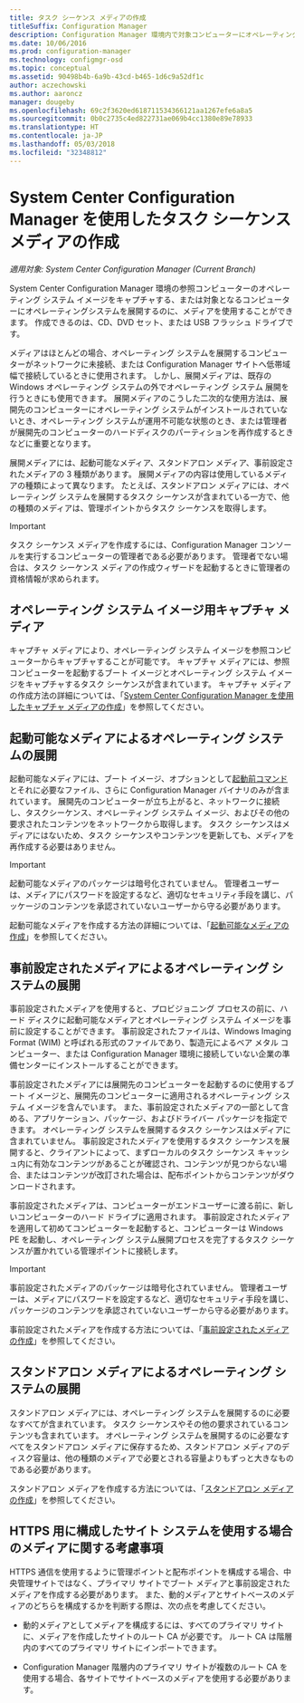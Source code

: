 ```yaml
---
title: タスク シーケンス メディアの作成
titleSuffix: Configuration Manager
description: Configuration Manager 環境内で対象コンピューターにオペレーティング システムを展開するため、CD などのタスク シーケンス メディアを作成します。
ms.date: 10/06/2016
ms.prod: configuration-manager
ms.technology: configmgr-osd
ms.topic: conceptual
ms.assetid: 90498b4b-6a9b-43cd-b465-1d6c9a52df1c
author: aczechowski
ms.author: aaroncz
manager: dougeby
ms.openlocfilehash: 69c2f3620ed618711534366121aa1267efe6a8a5
ms.sourcegitcommit: 0b0c2735c4ed822731ae069b4cc1380e89e78933
ms.translationtype: HT
ms.contentlocale: ja-JP
ms.lasthandoff: 05/03/2018
ms.locfileid: "32348812"
---
```

# <a name="create-task-sequence-media-with-system-center-configuration-manager"></a>System Center Configuration Manager を使用したタスク シーケンス メディアの作成

*適用対象: System Center Configuration Manager (Current Branch)*

System Center Configuration Manager 環境の参照コンピューターのオペレーティング システム イメージをキャプチャする、または対象となるコンピューターにオペレーティングシステムを展開するのに、メディアを使用することができます。 作成できるのは、CD、DVD セット、または USB フラッシュ ドライブです。  

 メディアはほとんどの場合、オペレーティング システムを展開するコンピューターがネットワークに未接続、または Configuration Manager サイトへ低帯域幅で接続しているときに使用されます。 しかし、展開メディアは、既存の Windows オペレーティング システムの外でオペレーティング システム 展開を行うときにも使用できます。 展開メディアのこうした二次的な使用方法は、展開先のコンピューターにオペレーティング システムがインストールされていないとき、オペレーティング システムが運用不可能な状態のとき、または管理者が展開先のコンピューターのハードディスクのパーティションを再作成するときなどに重要となります。  

 展開メディアには、起動可能なメディア、スタンドアロン メディア、事前設定されたメディアの 3 種類があります。 展開メディアの内容は使用しているメディアの種類によって異なります。 たとえば、スタンドアロン メディアには、オペレーティング システムを展開するタスク シーケンスが含まれている一方で、他の種類のメディアは、管理ポイントからタスク シーケンスを取得します。  

> [!IMPORTANT]  
>  タスク シーケンス メディアを作成するには、Configuration Manager コンソールを実行するコンピューターの管理者である必要があります。 管理者でない場合は、タスク シーケンス メディアの作成ウィザードを起動するときに管理者の資格情報が求められます。  

##  <a name="BKMK_PlanCaptureMedia"></a> オペレーティング システム イメージ用キャプチャ メディア  
 キャプチャ メディアにより、オペレーティング システム イメージを参照コンピューターからキャプチャすることが可能です。 キャプチャ メディアには、参照コンピューターを起動するブート イメージとオペレーティング システム イメージをキャプチャするタスク シーケンスが含まれています。 キャプチャ メディアの作成方法の詳細については、「[System Center Configuration Manager を使用したキャプチャ メディアの作成](create-capture-media.md)」を参照してください。  

##  <a name="BKMK_PlanBootableMedia"></a> 起動可能なメディアによるオペレーティング システムの展開  
 起動可能なメディアには、ブート イメージ、オプションとして[起動前コマンド](../understand/prestart-commands-for-task-sequence-media.md)とそれに必要なファイル、さらに Configuration Manager バイナリのみが含まれています。 展開先のコンピューターが立ち上がると、ネットワークに接続し、タスクシーケンス、オペレーティング システム イメージ、およびその他の要求されたコンテンツをネットワークから取得します。 タスク シーケンスはメディアにはないため、タスク シーケンスやコンテンツを更新しても、メディアを再作成する必要はありません。  

> [!IMPORTANT]  
>  起動可能なメディアのパッケージは暗号化されていません。 管理者ユーザーは、メディアにパスワードを設定するなど、適切なセキュリティ手段を講じ、パッケージのコンテンツを承認されていないユーザーから守る必要があります。  

 起動可能なメディアを作成する方法の詳細については、「[起動可能なメディアの作成](create-bootable-media.md)」を参照してください。  

##  <a name="BKMK_PlanPrestagedMedia"></a> 事前設定されたメディアによるオペレーティング システムの展開  
 事前設定されたメディアを使用すると、プロビジョニング プロセスの前に、ハード ディスクに起動可能なメディアとオペレーティング システム イメージを事前に設定することができます。 事前設定されたファイルは、Windows Imaging Format (WIM) と呼ばれる形式のファイルであり、製造元によるベア メタル コンピューター、または Configuration Manager 環境に接続していない企業の準備センターにインストールすることができます。  

 事前設定されたメディアには展開先のコンピューターを起動するのに使用するブート イメージと、展開先のコンピューターに適用されるオペレーティング システム イメージを含んでいます。 また、事前設定されたメディアの一部として含める、アプリケーション、パッケージ、およびドライバー パッケージを指定できます。 オペレーティング システムを展開するタスク シーケンスはメディアに含まれていません。 事前設定されたメディアを使用するタスク シーケンスを展開すると、クライアントによって、まずローカルのタスク シーケンス キャッシュ内に有効なコンテンツがあることが確認され、コンテンツが見つからない場合、またはコンテンツが改訂された場合は、配布ポイントからコンテンツがダウンロードされます。  

 事前設定されたメディアは、コンピューターがエンドユーザーに渡る前に、新しいコンピューターのハード ドライブに適用されます。 事前設定されたメディアを適用して初めてコンピューターを起動すると、コンピューターは Windows PE を起動し、オペレーティング システム展開プロセスを完了するタスク シーケンスが置かれている管理ポイントに接続します。  

> [!IMPORTANT]  
>  事前設定されたメディアのパッケージは暗号化されていません。 管理者ユーザーは、メディアにパスワードを設定するなど、適切なセキュリティ手段を講じ、パッケージのコンテンツを承認されていないユーザーから守る必要があります。  

 事前設定されたメディアを作成する方法については、「[事前設定されたメディアの作成](create-prestaged-media.md)」を参照してください。  

##  <a name="BKMK_PlanStandaloneMedia"></a> スタンドアロン メディアによるオペレーティング システムの展開  
 スタンドアロン メディアには、オペレーティング システムを展開するのに必要なすべてが含まれています。 タスク シーケンスやその他の要求されているコンテンツも含まれています。 オペレーティング システムを展開するのに必要なすべてをスタンドアロン メディアに保存するため、スタンドアロン メディアのディスク容量は、他の種類のメディアで必要とされる容量よりもずっと大きなものである必要があります。  

 スタンドアロン メディアを作成する方法については、「[スタンドアロン メディアの作成](create-stand-alone-media.md)」を参照してください。  

## <a name="media-considerations-when-using-site-systems-configured-for-https"></a>HTTPS 用に構成したサイト システムを使用する場合のメディアに関する考慮事項  
 HTTPS 通信を使用するように管理ポイントと配布ポイントを構成する場合、中央管理サイトではなく、プライマリ サイトでブート メディアと事前設定されたメディアを作成する必要があります。 また、動的メディアとサイトベースのメディアのどちらを構成するかを判断する際は、次の点を考慮してください。  

-   動的メディアとしてメディアを構成するには、すべてのプライマリ サイトに、メディアを作成したサイトのルート CA が必要です。 ルート CA は階層内のすべてのプライマリ サイトにインポートできます。  

-   Configuration Manager 階層内のプライマリ サイトが複数のルート CA を使用する場合、各サイトでサイトベースのメディアを使用する必要があります。  
